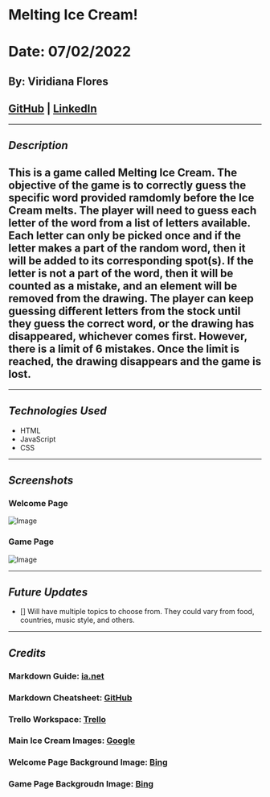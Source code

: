 # Melting Ice Cream!
# Date: 07/02/2022
## By: Viridiana Flores
## [GitHub](https://github.com/ViryF) | [LinkedIn](htps://www.linkedin.com/in/viridianaflores)
***
## ***Description***
## This is a game called Melting Ice Cream. The objective of the game is to correctly guess the specific word provided ramdomly before the Ice Cream melts. The player will need to guess each letter of the word from a list of letters available. Each letter can only be picked once and if the letter makes a part of the random word, then it will be added to its corresponding spot(s). If the letter is not a part of the word, then it will be counted as a mistake, and an element will be removed from the drawing. The player can keep guessing different letters from the stock until they guess the correct word, or the drawing has disappeared, whichever comes first. However, there is a limit of 6 mistakes. Once the limit is reached, the drawing disappears and the game is lost. 

***

## ***Technologies Used***
* HTML
* JavaScript
* CSS


***
## ***Screenshots*** 
### **Welcome Page**
![Image](https://files.slack.com/files-pri/T0351JZQ0-F03NU0A9CF5/image.png)
### **Game Page**
![Image](https://files.slack.com/files-pri/T0351JZQ0-F03NU29LTAN/image.png)
***
## ***Future Updates***
- [] Will have multiple topics to choose from. They could vary from food, countries, music style, and others.
***
## ***Credits***
### Markdown Guide: [ia.net](https://ia.net/writer/support/general/markdown-guide) 
### Markdown Cheatsheet: [GitHub](https://github.com/ViryF/u1_hw_markdown)
### Trello Workspace: [Trello](https://trello.com/invite/b/3twZ1nC5/66d4e99532ef442a5f2dbe87baf6a758/project-1-game)
### Main Ice Cream Images: [Google](https://encrypted-tbn0.gstatic.com/images?q=tbn:ANd9GcSHy25tbZRVM6vOsWIDq6YB66Pvf-zNXsir3w&usqp=CAU)
### Welcome Page Background Image: [Bing](https://th.bing.com/th/id/R.868b5991c93b5ed0cc9efa32c3d6c834?rik=UYpFMQxZ6QTshw&riu=http%3a%2f%2fgetwallpapers.com%2fwallpaper%2ffull%2fb%2f0%2f0%2f1021584-most-popular-cute-ice-cream-wallpaper-2560x1600-lockscreen.jpg&ehk=FvOLRQipnOYxKLTq7lJ6DyS3al2oCf7kdzIjEgzoQ7A%3d&risl=&pid=ImgRaw&r=0)
### Game Page Backgroudn Image: [Bing](https://th.bing.com/th/id/OIP.0U2aCsseIuq_UQd6NxMprQHaEK?w=325&h=183&c=7&r=0&o=5&pid=1.7)
